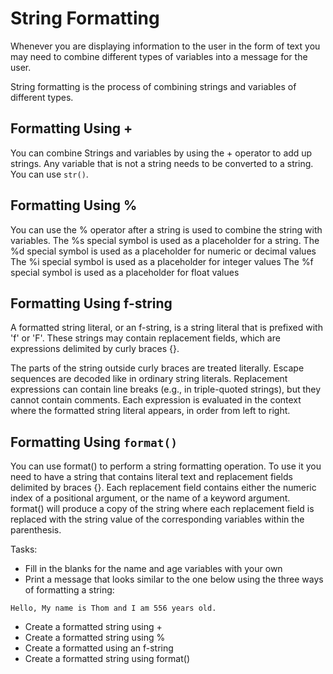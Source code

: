 # String Formatting

Whenever you are displaying information to the user in the form of text you may need to combine different types of variables into a message for the user.

String formatting is the process of combining strings and variables of different types.

## Formatting Using +
You can combine Strings and variables by using the + operator to add up strings.
Any variable that is not a string needs to be converted to a string. You can use ```str()```.

## Formatting Using %
You can use the % operator after a string is used to combine the string with variables. 
The %s special symbol is used as a placeholder for a string. 
The %d special symbol is used as a placeholder for numeric or decimal values
The %i special symbol is used as a placeholder for integer values
The %f special symbol is used as a placeholder for float values

## Formatting Using f-string
A formatted string literal, or an f-string, is a string literal that is prefixed with 'f' or 'F'. These strings may contain replacement fields, which are expressions delimited by curly braces {}.

The parts of the string outside curly braces are treated literally. Escape sequences are decoded like in ordinary string literals. Replacement expressions can contain line breaks (e.g., in triple-quoted strings), but they cannot contain comments. Each expression is evaluated in the context where the formatted string literal appears, in order from left to right.

## Formatting Using ```format()```
You can use format() to perform a string formatting operation. 
To use it you need to have a string that contains literal text and replacement fields delimited by braces {}. 
Each replacement field contains either the numeric index of a positional argument, or the name of a keyword argument. 
format() will produce a copy of the string where each replacement field is replaced with the string value of the corresponding variables within the parenthesis.


Tasks:
- Fill in the blanks for the name and age variables with your own
- Print a message that looks similar to the one below using the three ways of formatting a string:

```Hello, My name is Thom and I am 556 years old.```

- Create a formatted string using +
- Create a formatted string using %
- Create a formatted using an f-string
- Create a formatted string using format()